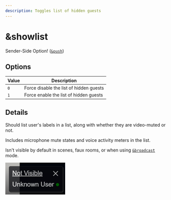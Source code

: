 ```yaml
---
description: Toggles list of hidden guests
---
```


# \&showlist

Sender-Side Option! ([`&push`](push.md))

## Options

| Value | Description                             |
| ----- | --------------------------------------- |
| `0`   | Force disable the list of hidden guests |
| `1`   | Force enable the list of hidden guests  |

## Details

Should list user's labels in a list, along with whether they are video-muted or not.&#x20;

Includes microphone mute states and voice activity meters in the list.

Isn't visible by default in scenes, faux rooms, or when using [`&broadcast`](../advanced-settings/view-parameters/broadcast.md) mode.

![](<../.gitbook/assets/image (136).png>)
